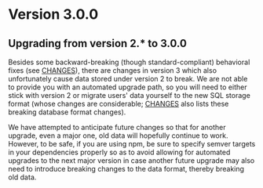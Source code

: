# Version 3.0.0

## Upgrading from version 2.* to 3.0.0

Besides some backward-breaking (though standard-compliant) behavioral fixes
(see [CHANGES](CHANGES.md)), there are changes in version 3 which also
unfortunately cause data stored under version 2 to break. We are not
able to provide you with an automated upgrade path, so you will need to
either stick with version 2 or migrate users' data yourself to the new
SQL storage format (whose changes are considerable; [CHANGES](CHANGES.md)
also lists these breaking database format changes).

We have attempted to anticipate future changes so that for another upgrade,
even a major one, old data will hopefully continue to work. However, to be
safe, if you are using npm, be sure to specify semver targets in your
dependencies properly so as to avoid allowing for automated upgrades to
the next major version in case another future upgrade may also need to
introduce breaking changes to the data format, thereby breaking old data.
